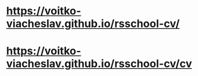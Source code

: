 # https://voitko-viacheslav.github.io/rsschool-cv/
# https://voitko-viacheslav.github.io/rsschool-cv/cv